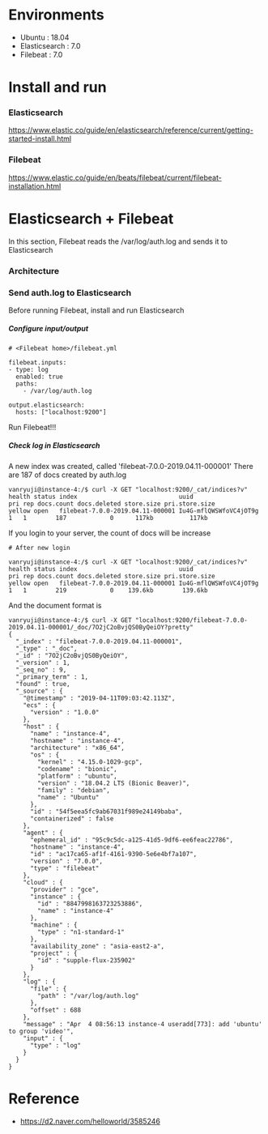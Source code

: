 # Environments
* Ubuntu : 18.04
* Elasticsearch : 7.0
* Filebeat : 7.0

# Install and run
### Elasticsearch
https://www.elastic.co/guide/en/elasticsearch/reference/current/getting-started-install.html

### Filebeat
https://www.elastic.co/guide/en/beats/filebeat/current/filebeat-installation.html





# Elasticsearch + Filebeat
In this section, Filebeat reads the /var/log/auth.log and sends it to Elasticsearch

### Architecture


### Send auth.log to Elasticsearch
Before running Filebeat, install and run Elasticsearch
##### Configure input/output
```shell
# <Filebeat home>/filebeat.yml

filebeat.inputs:
- type: log
  enabled: true
  paths:
    - /var/log/auth.log
    
output.elasticsearch:
  hosts: ["localhost:9200"]

```
Run Filebeat!!!
  
##### Check log in Elasticsearch
A new index was created, called 'filebeat-7.0.0-2019.04.11-000001'
There are 187 of docs created by auth.log
```shell
vanryuji@instance-4:/$ curl -X GET "localhost:9200/_cat/indices?v"
health status index                            uuid                   pri rep docs.count docs.deleted store.size pri.store.size
yellow open   filebeat-7.0.0-2019.04.11-000001 Iu4G-mflQWSWfoVC4jOT9g   1   1        187            0      117kb          117kb
```

If you login to your server, the count of docs will be increase
```shell
# After new login

vanryuji@instance-4:/$ curl -X GET "localhost:9200/_cat/indices?v"
health status index                            uuid                   pri rep docs.count docs.deleted store.size pri.store.size
yellow open   filebeat-7.0.0-2019.04.11-000001 Iu4G-mflQWSWfoVC4jOT9g   1   1        219            0    139.6kb        139.6kb
```

And the document format is
```shell
vanryuji@instance-4:/$ curl -X GET "localhost:9200/filebeat-7.0.0-2019.04.11-000001/_doc/7O2jC2oBvjQS0ByQeiOY?pretty"
{
  "_index" : "filebeat-7.0.0-2019.04.11-000001",
  "_type" : "_doc",
  "_id" : "7O2jC2oBvjQS0ByQeiOY",
  "_version" : 1,
  "_seq_no" : 9,
  "_primary_term" : 1,
  "found" : true,
  "_source" : {
    "@timestamp" : "2019-04-11T09:03:42.113Z",
    "ecs" : {
      "version" : "1.0.0"
    },
    "host" : {
      "name" : "instance-4",
      "hostname" : "instance-4",
      "architecture" : "x86_64",
      "os" : {
        "kernel" : "4.15.0-1029-gcp",
        "codename" : "bionic",
        "platform" : "ubuntu",
        "version" : "18.04.2 LTS (Bionic Beaver)",
        "family" : "debian",
        "name" : "Ubuntu"
      },
      "id" : "54f5eea5fc9ab67031f989e24149baba",
      "containerized" : false
    },
    "agent" : {
      "ephemeral_id" : "95c9c5dc-a125-41d5-9df6-ee6feac22786",
      "hostname" : "instance-4",
      "id" : "ac17ca65-af1f-4161-9390-5e6e4bf7a107",
      "version" : "7.0.0",
      "type" : "filebeat"
    },
    "cloud" : {
      "provider" : "gce",
      "instance" : {
        "id" : "8847998163723253886",
        "name" : "instance-4"
      },
      "machine" : {
        "type" : "n1-standard-1"
      },
      "availability_zone" : "asia-east2-a",
      "project" : {
        "id" : "supple-flux-235902"
      }
    },
    "log" : {
      "file" : {
        "path" : "/var/log/auth.log"
      },
      "offset" : 688
    },
    "message" : "Apr  4 08:56:13 instance-4 useradd[773]: add 'ubuntu' to group 'video'",
    "input" : {
      "type" : "log"
    }
  }
}

```





# Reference
* https://d2.naver.com/helloworld/3585246
